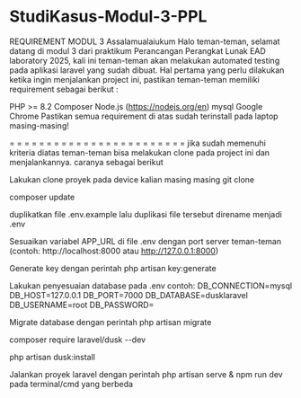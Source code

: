 # StudiKasus-Modul-3-PPL
 
REQUIREMENT MODUL 3 Assalamualaiukum Halo teman-teman, selamat datang di modul 3 dari praktikum Perancangan Perangkat Lunak EAD laboratory 2025, kali ini teman-teman akan melakukan automated testing pada aplikasi laravel yang sudah dibuat. Hal pertama yang perlu dilakukan ketika ingin menjalankan project ini, pastikan teman-teman memiliki requirement sebagai berikut :

PHP >= 8.2 Composer Node.js (https://nodejs.org/en) mysql Google Chrome Pastikan semua requirement di atas sudah terinstall pada laptop masing-masing!

= = = = = = = = = = = = = = = = = = = = = = = = jika sudah memenuhi kriteria diatas teman-teman bisa melakukan clone pada project ini dan menjalankannya. caranya sebagai berikut

Lakukan clone proyek pada device kalian masing masing git clone

composer update

duplikatkan file .env.example lalu duplikasi file tersebut direname menjadi .env

Sesuaikan variabel APP_URL di file .env dengan port server teman-teman (contoh: http://localhost:8000 atau http://127.0.0.1:8000)

Generate key dengan perintah php artisan key:generate

Lakukan penyesuaian database pada .env contoh: DB_CONNECTION=mysql DB_HOST=127.0.0.1 DB_PORT=7000 DB_DATABASE=dusklaravel DB_USERNAME=root DB_PASSWORD=

Migrate database dengan perintah php artisan migrate

composer require laravel/dusk --dev

php artisan dusk:install

Jalankan proyek laravel dengan perintah php artisan serve & npm run dev pada terminal/cmd yang berbeda
